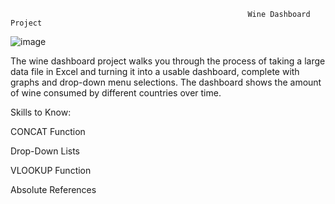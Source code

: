                                                          Wine Dashboard Project 

![image](https://github.com/budding-tech-savvy/Wine-Consumption-by-Country/assets/117060060/e998b72e-3181-4b0f-ace7-d51240afc93c)




The wine dashboard project walks you through the process of taking a large data file in Excel and turning it into a usable dashboard, complete with graphs and drop-down menu selections. The dashboard shows the amount of wine consumed by different countries over time.

Skills to Know:

CONCAT Function

Drop-Down Lists

VLOOKUP Function

Absolute References


